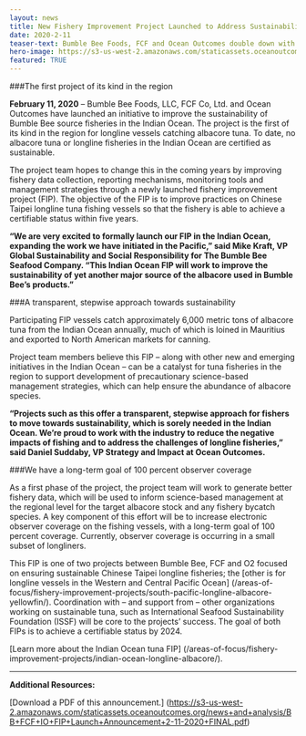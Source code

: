 ```yaml
---
layout: news
title: New Fishery Improvement Project Launched to Address Sustainability Gap in Indian Ocean Tuna Fisheries 
date: 2020-2-11
teaser-text: Bumble Bee Foods, FCF and Ocean Outcomes double down with second initiative focused on improving Chinese Taipei longline albacore fisheries.
hero-image: https://s3-us-west-2.amazonaws.com/staticassets.oceanoutcomes.org/hero+photos/indian-ocean-longline-albacore-hero.jpg
featured: TRUE
---
```

###The first project of its kind in the region

**February 11, 2020** – Bumble Bee Foods, LLC, FCF Co, Ltd. and Ocean Outcomes have launched an initiative to improve the sustainability of Bumble Bee source fisheries in the Indian Ocean. The project is the first of its kind in the region for longline vessels catching albacore tuna. To date, no albacore tuna or longline fisheries in the Indian Ocean are certified as sustainable.

The project team hopes to change this in the coming years by improving fishery data collection, reporting mechanisms, monitoring tools and management strategies through a newly launched fishery improvement project (FIP). The objective of the FIP is to improve practices on Chinese Taipei longline tuna fishing vessels so that the fishery is able to achieve a certifiable status within five years.

**“We are very excited to formally launch our FIP in the Indian Ocean, expanding the work we have initiated in the Pacific,” said Mike Kraft, VP Global Sustainability and Social Responsibility for The Bumble Bee Seafood Company. “This Indian Ocean FIP will work to improve the sustainability of yet another major source of the albacore used in Bumble Bee’s products.”**

###A transparent, stepwise approach towards sustainability

Participating FIP vessels catch approximately 6,000 metric tons of albacore tuna from the Indian Ocean annually, much of which is loined in Mauritius and exported to North American markets for canning.

Project team members believe this FIP – along with other new and emerging initiatives in the Indian Ocean – can be a catalyst for tuna fisheries in the region to support development of precautionary science-based management strategies, which can help ensure the abundance of albacore species.

**“Projects such as this offer a transparent, stepwise approach for fishers to move towards sustainability, which is sorely needed in the Indian Ocean. We’re proud to work with the industry to reduce the negative impacts of fishing and to address the challenges of longline fisheries,” said Daniel Suddaby, VP Strategy and Impact at Ocean Outcomes.**

###We have a long-term goal of 100 percent observer coverage

As a first phase of the project, the project team will work to generate better fishery data, which will be used to inform science-based management at the regional level for the target albacore stock and any fishery bycatch species. A key component of this effort will be to increase electronic observer coverage on the fishing vessels, with a long-term goal of 100 percent coverage. Currently, observer coverage is occurring in a small subset of longliners.

This FIP is one of two projects between Bumble Bee, FCF and O2 focused on ensuring sustainable Chinese Taipei longline fisheries; the [other is for longline vessels in the Western and Central Pacific Ocean] (/areas-of-focus/fishery-improvement-projects/south-pacific-longline-albacore-yellowfin/). Coordination with – and support from – other organizations working on sustainable tuna, such as International Seafood Sustainability Foundation (ISSF) will be core to the projects’ success. The goal of both FIPs is to achieve a certifiable status by 2024.

[Learn more about the Indian Ocean tuna FIP] (/areas-of-focus/fishery-improvement-projects/indian-ocean-longline-albacore/).

----

**Additional Resources:**

[Download a PDF of this announcement.] (https://s3-us-west-2.amazonaws.com/staticassets.oceanoutcomes.org/news+and+analysis/BB+FCF+IO+FIP+Launch+Announcement+2-11-2020+FINAL.pdf)
